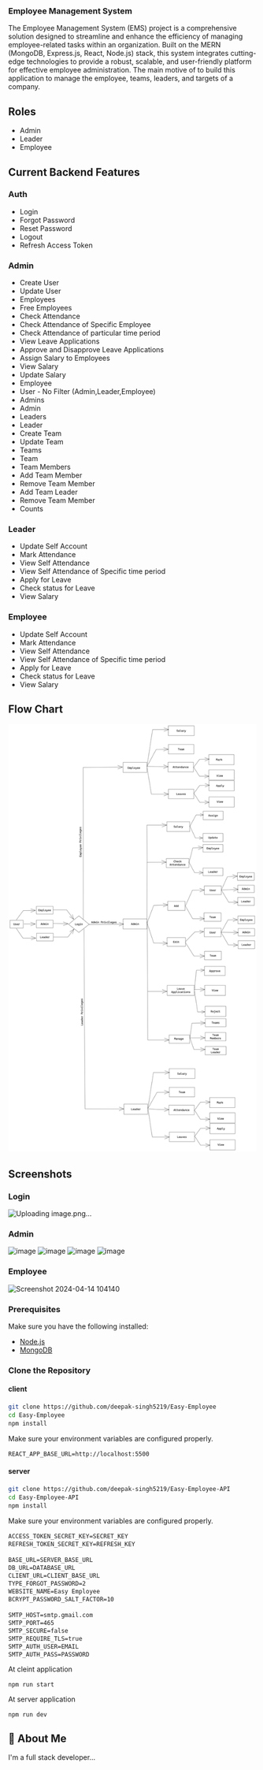 


### Employee Management System

The Employee Management System (EMS) project is a comprehensive solution designed to streamline and enhance the efficiency of managing employee-related tasks within an organization. Built on the MERN (MongoDB, Express.js, React, Node.js) stack, this system integrates cutting-edge technologies to provide a robust, scalable, and user-friendly platform for effective employee administration.
The main motive of to build this application to manage the employee, teams, leaders, and targets of a company.


## Roles
- Admin
- Leader
- Employee

## Current Backend Features
### Auth
- Login
- Forgot Password
- Reset Password
- Logout
- Refresh Access Token

### Admin
- Create User
- Update User
- Employees
- Free Employees
- Check Attendance
- Check Attendance of Specific Employee
- Check Attendance of particular time period
- View Leave Applications
- Approve and Disapprove Leave Applications
- Assign Salary to Employees
- View Salary
- Update Salary
- Employee
- User - No Filter (Admin,Leader,Employee)
- Admins
- Admin
- Leaders
- Leader
- Create Team
- Update Team
- Teams
- Team
- Team Members
- Add Team Member
- Remove Team Member
- Add Team Leader
- Remove Team Member
- Counts

### Leader
- Update Self Account
- Mark Attendance
- View Self Attendance
- View Self Attendance of Specific time period
- Apply for Leave 
- Check status for Leave
- View Salary
### Employee
- Update Self Account
- Mark Attendance
- View Self Attendance
- View Self Attendance of Specific time period
- Apply for Leave 
- Check status for Leave
- View Salary



## Flow Chart
![Flow Chart](./screenshots/Flow.png "Flow Chart")


## Screenshots

### Login
![Uploading image.png…]()



### Admin
![image](https://github.com/Elanchezhian2712/Emp-Frontend/assets/122656808/8eb1f93f-f1f5-47aa-92bb-28b6de224653)
![image](https://github.com/Elanchezhian2712/Emp-Frontend/assets/122656808/1f6ffb06-f821-4d70-8b18-5a6b04aebb08)
![image](https://github.com/Elanchezhian2712/Emp-Frontend/assets/122656808/de4523cf-5f12-49e2-ab1a-0fe570452f9c)
![image](https://github.com/Elanchezhian2712/Emp-Frontend/assets/122656808/1976f8cb-2b0b-4ae0-a10d-d20453ee858b)



### Employee
![Screenshot 2024-04-14 104140](https://github.com/Elanchezhian2712/Emp-Frontend/assets/122656808/c4792744-0d05-46d2-9ad8-1eac710cf8b5)



### Prerequisites

Make sure you have the following installed:

- [Node.js](https://nodejs.org/)
- [MongoDB](https://www.mongodb.com/try/download/community)

### Clone the Repository

#### client

```bash
git clone https://github.com/deepak-singh5219/Easy-Employee
cd Easy-Employee
npm install
```
Make sure your environment variables are configured properly.
```
REACT_APP_BASE_URL=http://localhost:5500
```

#### server

```bash
git clone https://github.com/deepak-singh5219/Easy-Employee-API
cd Easy-Employee-API
npm install
```

Make sure your environment variables are configured properly.
```
ACCESS_TOKEN_SECRET_KEY=SECRET_KEY
REFRESH_TOKEN_SECRET_KEY=REFRESH_KEY

BASE_URL=SERVER_BASE_URL
DB_URL=DATABASE_URL
CLIENT_URL=CLIENT_BASE_URL
TYPE_FORGOT_PASSWORD=2
WEBSITE_NAME=Easy Employee
BCRYPT_PASSWORD_SALT_FACTOR=10

SMTP_HOST=smtp.gmail.com
SMTP_PORT=465
SMTP_SECURE=false
SMTP_REQUIRE_TLS=true
SMTP_AUTH_USER=EMAIL
SMTP_AUTH_PASS=PASSWORD
```


At cleint application
```
npm run start
```

At server application
```
npm run dev
```

## 🚀 About Me
I'm a full stack developer...
